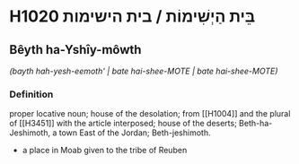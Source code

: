# H1020 בֵּית הַיְשִׁימוֹת / בית הישימות

## Bêyth ha-Yshîy-môwth

_(bayth hah-yesh-eemoth' | bate hai-shee-MOTE | bate hai-shee-MOTE)_

### Definition

proper locative noun; house of the desolation; from [[H1004]] and the plural of [[H3451]] with the article interposed; house of the deserts; Beth-ha-Jeshimoth, a town East of the Jordan; Beth-jeshimoth.

- a place in Moab given to the tribe of Reuben
